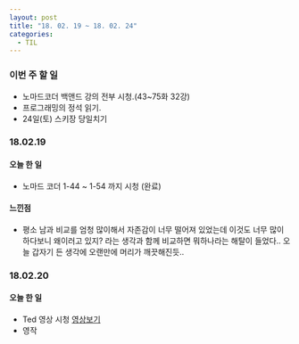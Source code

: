 ```yaml
---
layout: post
title: "18. 02. 19 ~ 18. 02. 24"
categories:
  - TIL
---
```


### 이번 주 할 일
- 노마드코더 백앤드 강의 전부 시청.(43~75화 32강)
- 프로그래밍의 정석 읽기.
- 24일(토) 스키장 당일치기

### 18.02.19
#### 오늘 한 일
- 노마드 코더 1-44 ~ 1-54 까지 시청 (완료)

#### 느낀점
- 평소 남과 비교를 엄청 많이해서 자존감이 너무 떨어져 있었는데 이것도 너무 많이 하다보니 왜이러고 있지? 라는 생각과 함께 비교하면 뭐하나라는 해탈이 들었다.. 오늘 갑자기 든 생각에 오랜만에 머리가 깨끗해진듯..

### 18.02.20
#### 오늘 한 일
- Ted 영상 시청 [영상보기](https://www.ted.com/talks/geena_rocero_why_i_must_come_out/transcript)
- 영작
